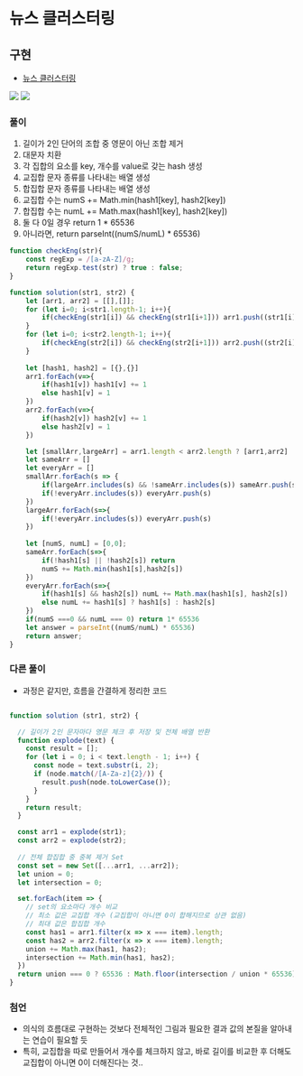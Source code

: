 
# 뉴스 클러스터링

## 구현
  - [뉴스 클러스터링](https://programmers.co.kr/learn/courses/30/lessons/17677)

  <img src="https://user-images.githubusercontent.com/62092665/138080554-176940df-37b2-4f00-be22-955616b74df4.png">

  <img src="https://user-images.githubusercontent.com/62092665/138080594-3eaa6468-a7c7-46a3-a7ed-efa4f2c38ab7.png">



### 풀이
  1. 길이가 2인 단어의 조합 중 영문이 아닌 조합 제거
  2. 대문자 치환
  3. 각 집합의 요소를 key, 개수를 value로 갖는 hash 생성
  4. 교집합 문자 종류를 나타내는 배열 생성
  5. 합집합 문자 종류를 나타내는 배열 생성
  6. 교집합 수는 numS += Math.min(hash1[key], hash2[key])
  7. 합집합 수는 numL += Math.max(hash1[key], hash2[key])
  8. 둘 다 0일 경우 return 1 * 65536
  9. 아니라면, return parseInt((numS/numL) * 65536)


```javascript
function checkEng(str){
    const regExp = /[a-zA-Z]/g;
    return regExp.test(str) ? true : false;
}

function solution(str1, str2) {    
    let [arr1, arr2] = [[],[]];
    for (let i=0; i<str1.length-1; i++){
        if(checkEng(str1[i]) && checkEng(str1[i+1])) arr1.push((str1[i]+str1[i+1]).toUpperCase())
    }
    for (let i=0; i<str2.length-1; i++){
        if(checkEng(str2[i]) && checkEng(str2[i+1])) arr2.push((str2[i]+str2[i+1]).toUpperCase())
    }
    
    let [hash1, hash2] = [{},{}]
    arr1.forEach(v=>{
        if(hash1[v]) hash1[v] += 1
        else hash1[v] = 1
    })
    arr2.forEach(v=>{
        if(hash2[v]) hash2[v] += 1
        else hash2[v] = 1
    })   

    let [smallArr,largeArr] = arr1.length < arr2.length ? [arr1,arr2] : [arr2,arr1]
    let sameArr = []
    let everyArr = []
    smallArr.forEach(s => {
        if(largeArr.includes(s) && !sameArr.includes(s)) sameArr.push(s)
        if(!everyArr.includes(s)) everyArr.push(s)
    })
    largeArr.forEach(s=>{
        if(!everyArr.includes(s)) everyArr.push(s)
    })
    
    let [numS, numL] = [0,0];
    sameArr.forEach(s=>{
        if(!hash1[s] || !hash2[s]) return
        numS += Math.min(hash1[s],hash2[s])
    })
    everyArr.forEach(s=>{
        if(hash1[s] && hash2[s]) numL += Math.max(hash1[s], hash2[s])
        else numL += hash1[s] ? hash1[s] : hash2[s]
    })
    if(numS ===0 && numL === 0) return 1* 65536
    let answer = parseInt((numS/numL) * 65536)
    return answer;
}
```




### 다른 풀이
  - 과정은 같지만, 흐름을 간결하게 정리한 코드

```javascript

function solution (str1, str2) {

  // 길이가 2인 문자마다 영문 체크 후 저장 및 전체 배열 반환
  function explode(text) {
    const result = [];
    for (let i = 0; i < text.length - 1; i++) {
      const node = text.substr(i, 2);
      if (node.match(/[A-Za-z]{2}/)) {
        result.push(node.toLowerCase());
      }
    }
    return result;
  }

  const arr1 = explode(str1);
  const arr2 = explode(str2);
  
  // 전체 합집합 중 중복 제거 Set
  const set = new Set([...arr1, ...arr2]);
  let union = 0;
  let intersection = 0;

  set.forEach(item => {
    // set의 요소마다 개수 비교
    // 최소 값은 교집합 개수 (교집합이 아니면 0이 합해지므로 상관 없음)
    // 최대 값은 합집합 개수
    const has1 = arr1.filter(x => x === item).length;
    const has2 = arr2.filter(x => x === item).length;
    union += Math.max(has1, has2);
    intersection += Math.min(has1, has2);
  })
  return union === 0 ? 65536 : Math.floor(intersection / union * 65536);
}

```


### 첨언
  - 의식의 흐름대로 구현하는 것보다 전체적인 그림과 필요한 결과 값의 본질을 알아내는 연습이 필요할 듯
  - 특히, 교집합을 따로 만들어서 개수를 체크하지 않고, 바로 길이를 비교한 후 더해도 교집합이 아니면 0이 더해진다는 것..
